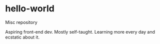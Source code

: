 # hello-world
Misc repository

Aspiring front-end dev. Mostly self-taught. Learning more every day and ecstatic about it.
